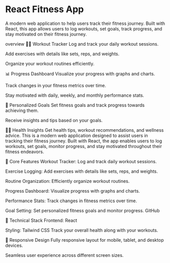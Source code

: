 

# React Fitness App
A modern web application to help users track their fitness journey. Built with React, this app allows users to log workouts, set goals, track progress, and stay motivated on their fitness journey.

overview
🏋️‍♂️ Workout Tracker Log and track your daily workout sessions.

Add exercises with details like sets, reps, and weights.

Organize your workout routines efficiently.

📊 Progress Dashboard Visualize your progress with graphs and charts.

Track changes in your fitness metrics over time.

Stay motivated with daily, weekly, and monthly performance stats.

💪 Personalized Goals Set fitness goals and track progress towards achieving them.

Receive insights and tips based on your goals.

🧘‍♀️ Health Insights Get health tips, workout recommendations, and wellness advice. This is a modern web application designed to assist users in tracking their fitness journey. Built with React, the app enables users to log workouts, set goals, monitor progress, and stay motivated throughout their fitness endeavors.

🔧 Core Features
Workout Tracker: Log and track daily workout sessions.

Exercise Logging: Add exercises with details like sets, reps, and weights.

Routine Organization: Efficiently organize workout routines.

Progress Dashboard: Visualize progress with graphs and charts.

Performance Stats: Track changes in fitness metrics over time.

Goal Setting: Set personalized fitness goals and monitor progress. GitHub

🧱 Technical Stack
Frontend: React

Styling: Tailwind CSS Track your overall health along with your workouts.

📱 Responsive Design Fully responsive layout for mobile, tablet, and desktop devices.

Seamless user experience across different screen sizes.
